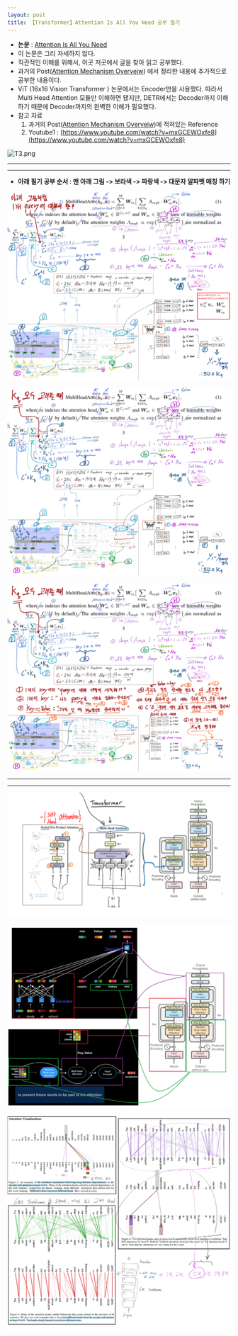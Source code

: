 ```yaml
---
layout: post
title: 【Transformer】Attention Is All You Need 공부 필기
---
```


- **논문** : [Attention Is All You Need](https://arxiv.org/abs/1706.03762)
- 이 논문은 그리 자세하지 않다. 
- 직관적인 이해를 위해서, 이곳 저곳에서 글을 찾아 읽고 공부했다. 
- 과거의 Post([Attention Mechanism Overveiw](https://junha1125.github.io/blog/artificial-intelligence/2021-01-17-Attention/)) 에서 정리한 내용에 추가적으로 공부한 내용이다.
- ViT (16x16 Vision Transformer ) 논문에서는 Encoder만을 사용했다. 따라서 Multi Head Attention 모듈만 이해하면 됐지만, DETR에서는 Decoder까지 이해하기 때문에 Decoder까지의 완벽한 이해가 필요했다.
- 참고 자료
  1. 과거의 Post([Attention Mechanism Overveiw](https://junha1125.github.io/blog/artificial-intelligence/2021-01-17-Attention/))에 적혀있는 Reference
  2. Youtube1 : [https://www.youtube.com/watch?v=mxGCEWOxfe8](https://www.youtube.com/watch?v=mxGCEWOxfe8)







![T3.png](https://github.com/junha1125/Imgaes_For_GitBlog/blob/master/2021-1/Transformer_note3.png?raw=true)



---

---

- **아래 필기 공부 순서 : 맨 아래 그림 -> 보라색 -> 파랑색 -> 대문자 알파벳 매칭 하기**

![T3.png](https://github.com/junha1125/Imgaes_For_GitBlog/blob/master/2021-1/Transformer_note8.png?raw=true)

![T3.png](https://github.com/junha1125/Imgaes_For_GitBlog/blob/master/2021-1/Transformer_note9.png?raw=true)

![T3.png](https://github.com/junha1125/Imgaes_For_GitBlog/blob/master/2021-1/Transformer_note10.png?raw=true)









---

---



![T3.png](https://github.com/junha1125/Imgaes_For_GitBlog/blob/master/2021-1/Transformer_note2.png?raw=true)

![T5.png](https://github.com/junha1125/Imgaes_For_GitBlog/blob/master/2021-1/Transformer_note5.png?raw=true)

![T4.png](https://github.com/junha1125/Imgaes_For_GitBlog/blob/master/2021-1/Transformer_note4.png?raw=true)











